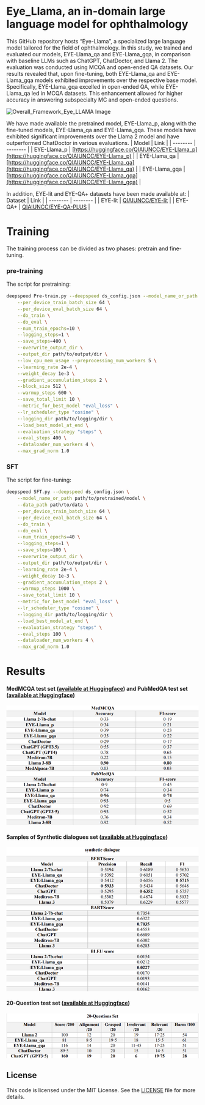 # Eye_Llama, an in-domain large language model for ophthalmology
This GitHub repository hosts “Eye-Llama”, a specialized large language model tailored for the field of ophthalmology. In this study, we trained and evaluated our models, EYE-Llama_qa and EYE-Llama_gqa, in comparison with baseline LLMs such as ChatGPT, ChatDoctor, and Llama 2. The evaluation was conducted using MCQA and open-ended QA datasets. Our results revealed that, upon fine-tuning, both EYE-Llama_qa and EYE-Llama_gqa models exhibited improvements over the respective base model. Specifically, EYE-Llama_gqa excelled in open-ended QA, while EYE-Llama_qa led in MCQA datasets. This enhancement allowed for higher accuracy in answering subspecialty MC and open-ended questions.

![Overall_Framework_Eye_LLAMA Image](Figures/Framework.png)

We have made available the pretrained model, EYE-Llama_p, along with the fine-tuned models, EYE-Llama_qa and EYE-Llama_gqa. These models have exhibited significant improvements over the Llama 2 model and have outperformed ChatDoctor in various evaluations.
| Model | Link | 
| -------- | -------- |
| EYE-Llama_p    | [https://huggingface.co/QIAIUNCC/EYE-Llama_p](https://huggingface.co/QIAIUNCC/EYE-Llama_p) |
| EYE-Llama_qa    | [https://huggingface.co/QIAIUNCC/EYE-Llama_qa](https://huggingface.co/QIAIUNCC/EYE-Llama_qa)     |
| EYE-Llama_gqa    | [https://huggingface.co/QIAIUNCC/EYE-Llama_gqa](https://huggingface.co/QIAIUNCC/EYE-Llama_gqa)     |


In addition, EYE-lit and EYE-QA+ datasets have been made available at:
| Dataset  | Link | 
| -------- | -------- |
| EYE-lit    | [QIAIUNCC/EYE-lit](https://huggingface.co/datasets/QIAIUNCC/EYE-lit)     | 
| EYE-QA+    | [QIAIUNCC/EYE-QA-PLUS](https://huggingface.co/datasets/QIAIUNCC/EYE-QA-PLUS)     | 

# Training
The training process can be divided as two phases: pretrain and fine-tuning.

### pre-training
The script for pretraining:
```bash
deepspeed Pre-train.py --deepspeed ds_config.json --model_name_or_path meta-llama/Llama-2-7b-chat-hf \
    --per_device_train_batch_size 64 \
    --per_device_eval_batch_size 64 \
    --do_train \
    --do_eval \
    --num_train_epochs=10 \
    --logging_steps=1 \
    --save_steps=400 \
    --overwrite_output_dir \
    --output_dir path/to/output/dir \
    --low_cpu_mem_usage --preprocessing_num_workers 5 \
    --learning_rate 2e-4 \
    --weight_decay 1e-3 \
    --gradient_accumulation_steps 2 \
    --block_size 512 \
    --warmup_steps 600 \
    --save_total_limit 10 \
    --metric_for_best_model "eval_loss" \
    --lr_scheduler_type "cosine" \
    --logging_dir path/to/logging/dir \
    --load_best_model_at_end \
    --evaluation_strategy "steps" \
    --eval_steps 400 \
    --dataloader_num_workers 4 \
    --max_grad_norm 1.0
```

### SFT
The script for fine-tuning:

```bash
deepspeed SFT.py --deepspeed ds_config.json \
    --model_name_or_path path/to/pretrained/model \
    --data_path path/to/data \
    --per_device_train_batch_size 64 \
    --per_device_eval_batch_size 64 \
    --do_train \
    --do_eval \
    --num_train_epochs=40 \
    --logging_steps=1 \
    --save_steps=100 \
    --overwrite_output_dir \
    --output_dir path/to/output/dir \
    --learning_rate 2e-4 \
    --weight_decay 1e-3 \
    --gradient_accumulation_steps 2 \
    --warmup_steps 1000 \
    --save_total_limit 10 \
    --metric_for_best_model "eval_loss" \
    --lr_scheduler_type "cosine" \
    --logging_dir path/to/logging/dir \
    --load_best_model_at_end \
    --evaluation_strategy "steps" \
    --eval_steps 100 \
    --dataloader_num_workers 4 \
    --max_grad_norm 1.0
```

# Results
#### MedMCQA test set ([available at Huggingface](https://huggingface.co/datasets/QIAIUNCC/EYE-MedMCQA-test)) and PubMedQA test set ([available at Huggingface](https://huggingface.co/datasets/QIAIUNCC/EYE-PubMedQA-test))
![MedMCQA and PubMedQA Image](Figures/MedMCQA_PubMedQA.png)
#### Samples of Synthetic dialogues set ([available at Huggingface](https://huggingface.co/datasets/QIAIUNCC/synthetic_dialogues))
![Synthetic dialogues Image](Figures/Synthetic_dialogues.png)
#### 20-Question test set ([available at Huggingface](https://huggingface.co/datasets/QIAIUNCC/EYE-20-Question-test))
![20-Question test set](Figures/20_question.png)


## License

This code is licensed under the MIT License. See the [LICENSE](./LICENSE) file for more details.

